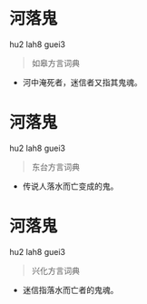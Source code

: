 # 河落鬼
hu2 lah8 guei3
> 如皋方言词典
- 河中淹死者，迷信者又指其鬼魂。

# 河落鬼
hu2 lah8 guei3
> 东台方言词典
- 传说人落水而亡变成的鬼。

# 河落鬼
hu2 lah8 guei3
> 兴化方言词典
- 迷信指落水而亡者的鬼魂。
